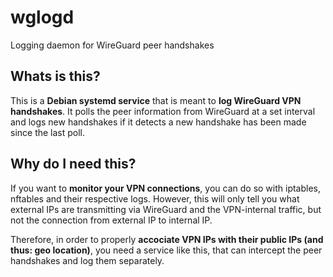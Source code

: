 # wglogd
Logging daemon for WireGuard peer handshakes

## Whats is this?

This is a **Debian systemd service** that is meant to **log WireGuard VPN handshakes**.
It polls the peer information from WireGuard at a set interval and logs new handshakes
if it detects a new handshake has been made since the last poll.


## Why do I need this?

If you want to **monitor your VPN connections**, you can do so with iptables, nftables
and their respective logs. However, this will only tell you what external IPs are
transmitting via WireGuard and the VPN-internal traffic, but not the connection from
external IP to internal IP.

Therefore, in order to properly **accociate VPN IPs with their public IPs (and thus: geo location)**,
you need a service like this, that can intercept the peer handshakes and log them separately.
